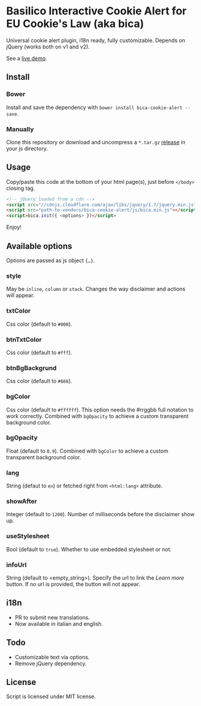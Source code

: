 # Basilico Interactive Cookie Alert for EU Cookie's Law (aka bica)

Universal cookie alert plugin, i18n ready, fully customizable. Depends on jQuery (works both on v1 and v2).

See a [live demo](http://www.basili.co?ref=gh).


## Install

### Bower 

Install and save the dependency with `bower install bica-cookie-alert --save`.

### Manually

Clone this repository or download and uncompress a `*.tar.gz` [release](https://github.com/basilico/bica-cookie-alert/releases) in your js directory.


## Usage

Copy/paste this code at the bottom of your html page(s), just before `</body>` closing tag.

```html
<!-- jQuery loaded from a cdn -->
<script src="//cdnjs.cloudflare.com/ajax/libs/jquery/1.7/jquery.min.js"></script>
<script src="path-to-vendors/bica-cookie-alert/js/bica.min.js"></script>
<script>bica.init({ <options> })</script>
```

Enjoy!


## Available options

Options are passed as js object `{…}`.

### style
May be `inline`, `column` or `stack`. Changes the way disclaimer and actions will appear.

### txtColor
Css color (default to `#000`).

### btnTxtColor
Css color (default to `#fff`).

### btnBgBackgrund
Css color (default to `#666`).

### bgColor
Css color (default to `#ffffff`). This option needs the #rrggbb full notation to work correctly. Combined with `bgOpacity` to achieve a custom transparent background color.

### bgOpacity
Float (default to `0.9`). Combined with `bgColor` to achieve a custom transparent background color.

### lang
String (defaut to `en`) or fetched right from `<html:lang>` attribute.

### showAfter
Integer (default to `1200`). Number of milliseconds before the disclaimer show up.

### useStylesheet
Bool (default to `true`). Whether to use embedded stylesheet or not.

### infoUrl
String (default to <empty_string>). Specify the url to link the *Learn more* button. If no url is provided, the button will not appear.


## i18n

- PR to submit new translations.
- Now available in italian and english.


## Todo

- Customizable text via options.
- Remove jQuery dependency.


## License

Script is licensed under MIT license.
